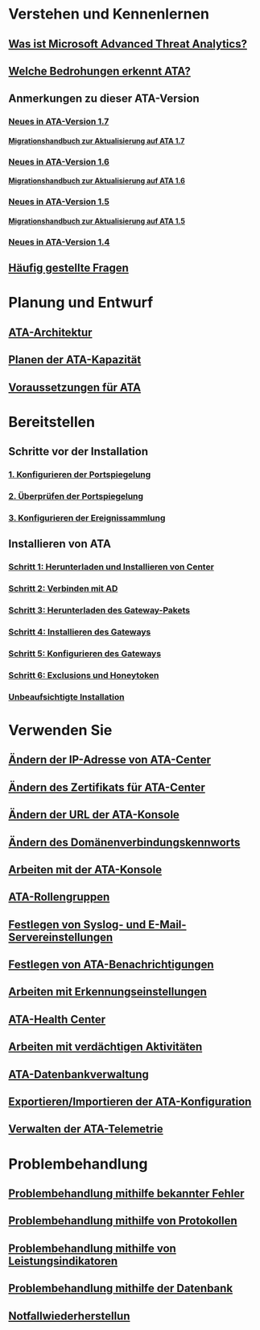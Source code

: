 # Verstehen und Kennenlernen
## [Was ist Microsoft Advanced Threat Analytics?](/advanced-threat-analytics/understand-explore/what-is-ata)
## [Welche Bedrohungen erkennt ATA?](/advanced-threat-analytics/understand-explore/ata-threats)
## Anmerkungen zu dieser ATA-Version
### [Neues in ATA-Version 1.7](/advanced-threat-analytics/understand-explore/whats-new-version-1.7)
#### [Migrationshandbuch zur Aktualisierung auf ATA 1.7](/advanced-threat-analytics/understand-explore/ata-update-1.7-migration-guide)
### [Neues in ATA-Version 1.6](/advanced-threat-analytics/understand-explore/whats-new-version-1.6)
#### [Migrationshandbuch zur Aktualisierung auf ATA 1.6](/advanced-threat-analytics/understand-explore/ata-update-1.6-migration-guide)
### [Neues in ATA-Version 1.5](/advanced-threat-analytics/understand-explore/whats-new-version-1.5)
#### [Migrationshandbuch zur Aktualisierung auf ATA 1.5](/advanced-threat-analytics/understand-explore/ata-update-1.5-migration-guide)
### [Neues in ATA-Version 1.4](/advanced-threat-analytics/understand-explore/whats-new-version-1.4)
## [Häufig gestellte Fragen](/advanced-threat-analytics/understand-explore/ata-technical-faq)
# Planung und Entwurf
## [ATA-Architektur](/advanced-threat-analytics/plan-design/ata-architecture)
## [Planen der ATA-Kapazität](/advanced-threat-analytics/plan-design/ata-capacity-planning)
## [Voraussetzungen für ATA](/advanced-threat-analytics/plan-design/ata-prerequisites)
# Bereitstellen
## Schritte vor der Installation
### [1. Konfigurieren der Portspiegelung](configure-port-mirroring.md)
### [2. Überprüfen der Portspiegelung](validate-port-mirroring.md)
### [3. Konfigurieren der Ereignissammlung](configure-event-collection.md)
## Installieren von ATA
### [Schritt 1: Herunterladen und Installieren von Center](install-ata-step1.md)
### [Schritt 2: Verbinden mit AD](install-ata-step2.md)
### [Schritt 3: Herunterladen des Gateway-Pakets](install-ata-step3.md)
### [Schritt 4: Installieren des Gateways](install-ata-step4.md)
### [Schritt 5: Konfigurieren des Gateways](install-ata-step5.md)
### [Schritt 6: Exclusions und Honeytoken](install-ata-step6.md)
### [Unbeaufsichtigte Installation](ata-silent-installation.md)
# Verwenden Sie
## [Ändern der IP-Adresse von ATA-Center](modifying-ata-config-centerip.md)
## [Ändern des Zertifikats für ATA-Center](modifying-ata-config-centercert.md)
## [Ändern der URL der ATA-Konsole](modifying-ata-config-consoleurl.md)
## [Ändern des Domänenverbindungskennworts](modifying-ata-config-dcpassword.md)
## [Arbeiten mit der ATA-Konsole](working-with-ata-console.md)
## [ATA-Rollengruppen](ata-role-groups.md)
## [Festlegen von Syslog- und E-Mail-Servereinstellungen](setting-syslog-email-server-settings.md)
## [Festlegen von ATA-Benachrichtigungen](setting-ata-alerts.md)
## [Arbeiten mit Erkennungseinstellungen](working-with-detection-settings.md)
## [ATA-Health Center](ata-health-center.md)
## [Arbeiten mit verdächtigen Aktivitäten](working-with-suspicious-activities.md)
## [ATA-Datenbankverwaltung](ata-database-management.md)
## [Exportieren/Importieren der ATA-Konfiguration](ata-configuration-file.md)
## [Verwalten der ATA-Telemetrie](manage-telemetry-settings.md)
# Problembehandlung
## [Problembehandlung mithilfe bekannter Fehler](/advanced-threat-analytics/troubleshoot/troubleshooting-ata-known-errors)
## [Problembehandlung mithilfe von Protokollen](/advanced-threat-analytics/troubleshoot/troubleshooting-ata-using-logs)
## [Problembehandlung mithilfe von Leistungsindikatoren](/advanced-threat-analytics/troubleshoot/troubleshooting-ata-using-perf-counters)
## [Problembehandlung mithilfe der Datenbank](/advanced-threat-analytics/troubleshoot/troubleshooting-ata-using-ata-database)
## [Notfallwiederherstellun](/advanced-threat-analytics/troubleshoot/disaster-recovery)

<!--HONumber=Feb17_HO4-->



